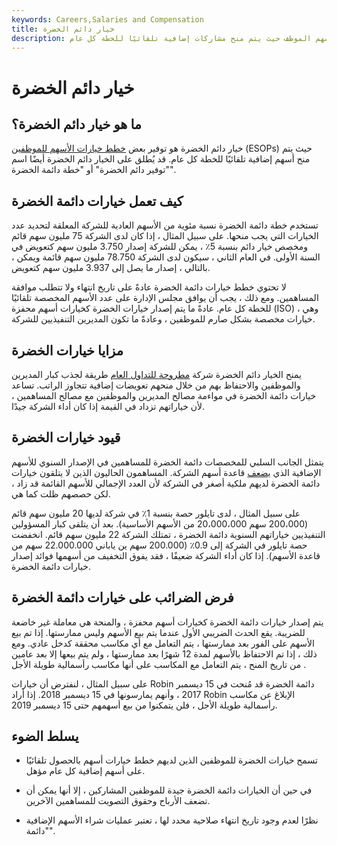 ```yaml
---
keywords: Careers,Salaries and Compensation
title: خيار دائم الخضرة
description: خيار دائم الخضرة هو نوع من خطة خيار أسهم الموظف حيث يتم منح مشاركات إضافية تلقائيًا للخطة كل عام.
---
```


# خيار دائم الخضرة
## ما هو خيار دائم الخضرة؟

خيار دائم الخضرة هو توفير بعض [خطط خيارات الأسهم للموظفين](/esop) (ESOPs) حيث يتم منح أسهم إضافية تلقائيًا للخطة كل عام. قد يُطلق على الخيار دائم الخضرة أيضًا اسم "توفير دائم الخضرة" أو "خطة دائمة الخضرة".

## كيف تعمل خيارات دائمة الخضرة

تستخدم خطة دائمة الخضرة نسبة مئوية من الأسهم العادية للشركة المعلقة لتحديد عدد الخيارات التي يجب منحها. على سبيل المثال ، إذا كان لدى الشركة 75 مليون سهم قائم ومخصص خيار دائم بنسبة 5٪ ، يمكن للشركة إصدار 3.750 مليون سهم كتعويض في السنة الأولى. في العام الثاني ، سيكون لدى الشركة 78.750 مليون سهم قائمة ويمكن ، بالتالي ، إصدار ما يصل إلى 3.937 مليون سهم كتعويض.

لا تحتوي خطط خيارات دائمة الخضرة عادةً على تاريخ انتهاء ولا تتطلب موافقة المساهمين. ومع ذلك ، يجب أن يوافق مجلس الإدارة على عدد الأسهم المخصصة تلقائيًا للخطة كل عام. عادةً ما يتم إصدار خيارات الخضرة كخيارات أسهم محفزة (ISO) ، وهي خيارات مخصصة بشكل صارم للموظفين ، وعادةً ما تكون المديرين التنفيذيين للشركة.

## مزايا خيارات الخضرة

يمنح الخيار دائم الخضرة شركة [مطروحة للتداول العام](/publiccompany) طريقة لجذب كبار المديرين والموظفين والاحتفاظ بهم من خلال منحهم تعويضات إضافية تتجاوز الراتب. تساعد خيارات دائمة الخضرة في مواءمة مصالح المديرين والموظفين مع مصالح المساهمين ، لأن خياراتهم تزداد في القيمة إذا كان أداء الشركة جيدًا.

## قيود خيارات الخضرة

يتمثل الجانب السلبي للمخصصات دائمة الخضرة للمساهمين في الإصدار السنوي للأسهم الإضافية الذي [يضعف](/dilution) قاعدة أسهم الشركة. المساهمون الحاليون الذين لا يتلقون خيارات دائمة الخضرة لديهم ملكية أصغر في الشركة لأن العدد الإجمالي للأسهم القائمة قد زاد ، لكن حصصهم ظلت كما هي.

على سبيل المثال ، لدى تايلور حصة بنسبة 1٪ في شركة لديها 20 مليون سهم قائم (200،000 سهم 20،000،000 من الأسهم الأساسية). بعد أن يتلقى كبار المسؤولين التنفيذيين خياراتهم السنوية دائمة الخضرة ، تمتلك الشركة 22 مليون سهم قائم. انخفضت حصة تايلور في الشركة إلى 0.9٪ (200.000 سهم ين ياباني 22.000.000 سهم من قاعدة الأسهم). إذا كان أداء الشركة ضعيفًا ، فقد يفوق التخفيف من أسهمها فوائد إصدار خيارات دائمة الخضرة.

## فرض الضرائب على خيارات دائمة الخضرة

يتم إصدار خيارات دائمة الخضرة كخيارات أسهم محفزة ، والمنحة هي معاملة غير خاضعة للضريبة. يقع الحدث الضريبي الأول عندما يتم بيع الأسهم وليس ممارستها. إذا تم بيع الأسهم على الفور بعد ممارستها ، يتم التعامل مع أي مكاسب محققة كدخل عادي. ومع ذلك ، إذا تم الاحتفاظ بالأسهم لمدة 12 شهرًا بعد ممارستها ، ولم يتم بيعها إلا بعد عامين من تاريخ المنح ، يتم التعامل مع المكاسب على أنها مكاسب رأسمالية طويلة الأجل .

على سبيل المثال ، لنفترض أن خيارات Robin دائمة الخضرة قد مُنحت في 15 ديسمبر 2017 ، وأنهم يمارسونها في 15 ديسمبر 2018. إذا أراد Robin الإبلاغ عن مكاسب رأسمالية طويلة الأجل ، فلن يتمكنوا من بيع أسهمهم حتى 15 ديسمبر 2019.

## يسلط الضوء

- تسمح خيارات الخضرة للموظفين الذين لديهم خطط خيارات أسهم بالحصول تلقائيًا على أسهم إضافية كل عام مؤهل.

- في حين أن الخيارات دائمة الخضرة جيدة للموظفين المشاركين ، إلا أنها يمكن أن تضعف الأرباح وحقوق التصويت للمساهمين الآخرين.

- نظرًا لعدم وجود تاريخ انتهاء صلاحية محدد لها ، تعتبر عمليات شراء الأسهم الإضافية "دائمة".

